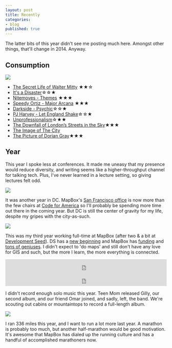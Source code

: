 ```yaml
---
layout: post
title: Recently
categories:
- blog
published: true
---
```


The latter bits of this year didn't see me posting much here. Amongst other
things, that'll change in 2014. Anyway.

## Consumption

![](http://farm4.staticflickr.com/3767/11353617584_31342ce7be_b.jpg)

* [The Secret Life of Walter Mitty](http://www.imdb.com/title/tt0359950/) ★★☆
* [It's a Disaster](http://www.imdb.com/title/tt1995341/)☆☆★
* [Nitemoves - Themes](http://blog.iso50.com/32718/iso50-premiere-nitemoves-themes/) ★★★
* [Speedy Ortiz - Major Arcana](http://pitchfork.com/reviews/albums/18245-speedy-ortiz-major-arcana/) ★★★
* [Darkside - Psychic](http://pitchfork.com/reviews/albums/18586-darkside-psychic/)☆☆★
* [PJ Harvey - Let England Shake](http://www.youtube.com/watch?v=I2Qlb0qFLFE)☆☆★
* [Unprofessionalism](http://www.allenpike.com/2013/unprofessionalism/)☆★★
* [The Downfall of London’s Streets in the Sky](http://failedarchitecture.com/the-downfall-of-londons-streets-in-the-sky/)★★★
* [The Image of The City](http://mitpress.mit.edu/books/image-city)
* [The Picture of Dorian Gray](http://en.wikipedia.org/wiki/The_Picture_of_Dorian_Gray)★★★

## Year

This year I spoke less at conferences. It made me uneasy that my presence would
reduce diversity, and writing seems like a higher-throughput channel for talking tech.
Plus, I've never learned in a lecture setting, so giving lectures felt odd.

![](http://farm6.staticflickr.com/5516/11394039845_d3d5db7275_o.jpg)

It was another year in DC. MapBox's [San Francisco office](https://www.mapbox.com/blog/office-space-in-san-francisco/)
is now more than the few chairs at [Code for America](http://codeforamerica.org/)
so I'll probably be spending more time out there in the coming year. But
DC is still the center of gravity for my life, despite my gripes with the city-as-such.

![](http://farm6.staticflickr.com/5493/10524861193_02c9c66872_o.jpg)

This was my third year working full-time at MapBox (after two & a bit at [Development Seed](http://developmentseed.org/)).
DS has a [new beginning](http://developmentseed.org/blog/2013/12/10/ian-schuler-to-lead-development-seed/) and
MapBox has [funding](https://www.mapbox.com/blog/10million-funding-foundry-group/) and
[tons of geniuses](https://www.mapbox.com/about/team/). I didn't expect to
'do maps' and still don't have any love for GIS and such, but the more I learn,
the more everything is connected.

<iframe style="border: 0; width: 100%; height: 42px;" src="http://bandcamp.com/EmbeddedPlayer/album=3031323442/size=small/bgcol=ffffff/linkcol=0687f5/transparent=true/" seamless><a href="http://pueblo.bandcamp.com/album/weekday-jazz">Weekday Jazz by Pueblo</a></iframe>

<iframe style="border: 0; width: 100%; height: 42px;" src="http://bandcamp.com/EmbeddedPlayer/album=3357407557/size=small/bgcol=ffffff/linkcol=0687f5/transparent=true/" seamless><a href="http://teenmomdc.bandcamp.com/album/gilly">Gilly by Teen Mom</a></iframe>

I didn't record enough solo music this year. Teen Mom released Gilly, our
second album, and our friend Omar joined, and sadly, left, the band. We're scouting
out cabins or mountaintops to record a full-length album.

![](http://farm4.staticflickr.com/3666/11541522276_abc6b0323f_b.jpg)

I ran 336 miles this year, and I want to run a lot more last year. A marathon
is probably too much, but another half-marathon would be good motivation. It's
awesome that MapBox has dialed up the running culture and has a handful of
accomplished marathoners now.
